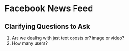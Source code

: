 # Facebook News Feed

## Clarifying Questions to Ask

1. Are we dealing with just text oposts or? image or video?
2. How many users? 

